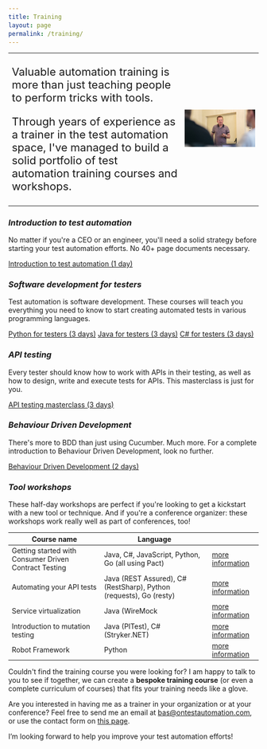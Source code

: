 ```yaml
---
title: Training
layout: page
permalink: /training/
---
```

<table><tr><td style="border: none;"><p style="font-size: 22px;">Valuable automation training is more than just teaching people to perform tricks with tools.</p><p style="font-size: 22px;">Through years of experience as a trainer in the test automation space, I've managed to build a solid portfolio of test automation training courses and workshops.</p></td><td style="border: none;"><img src="/images/bas_teaching.png"/></td></tr></table>

### **_Introduction to test automation_**

No matter if you're a CEO or an engineer, you'll need a solid strategy before starting your test automation efforts. No 40+ page documents necessary.

<a href="/training/introduction-to-test-automation/" class="btn btn--primary">Introduction to test automation (1 day)</a>

### **_Software development for testers_**

Test automation is software development. These courses will teach you everything you need to know to start creating automated tests in various programming languages.

<a href="/training/python-for-testers/" class="btn btn--primary">Python for testers (3 days)</a>
<a href="/training/java-for-testers/" class="btn btn--primary">Java for testers (3 days)</a>
<a href="/training/csharp-for-testers/" class="btn btn--primary">C# for testers (3 days)</a>

### _**API testing**_

Every tester should know how to work with APIs in their testing, as well as how to design, write and execute tests for APIs. This masterclass is just for you.

<a href="/training/api-testing-masterclass/" class="btn btn--primary">API testing masterclass (3 days)</a>

### **_Behaviour Driven Development_**

There's more to BDD than just using Cucumber. Much more. For a complete introduction to Behaviour Driven Development, look no further.

<a href="/training/behaviour-driven-development/" class="btn btn--primary">Behaviour Driven Development (2 days)</a>

### _**Tool workshops**_

These half-day workshops are perfect if you're looking to get a kickstart with a new tool or technique. And if you're a conference organizer: these workshops work really well as part of conferences, too!

| Course name |  Language |   |
|-------------|----------|---|
| Getting started with Consumer Driven Contract Testing | Java, C#, JavaScript, Python, Go (all using Pact) | [more information](/training/getting-started-with-consumer-driven-contract-testing/) |
| Automating your API tests | Java (REST Assured), C# (RestSharp), Python (requests), Go (resty) | [more information](/training/automating-your-api-tests/) |
| Service virtualization | Java (WireMock | [more information](/training/service-virtualization-with-wiremock/) |
| Introduction to mutation testing | Java (PITest), C# (Stryker.NET) | [more information](/training/introduction-to-mutation-testing/) |
| Robot Framework | Python | [more information](/training/test-automation-with-robot-framework/) |

Couldn't find the training course you were looking for? I am happy to talk to you to see if together, we can create a **bespoke training course** (or even a complete curriculum of courses) that fits your training needs like a glove.

Are you interested in having me as a trainer in your organization or at your conference? Feel free to send me an email at bas@ontestautomation.com, or use the contact form on [this page](/contact/).

I’m looking forward to help you improve your test automation efforts!